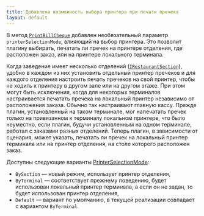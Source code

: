 ```yaml
---
title: Добавлена возможность выбора принтера при печати пречека  
layout: default
---
```

В метод [`PrintBillCheque`](http://iiko.github.io/front.api.sdk/v6/html/M_Resto_Front_Api_IOperationService_PrintBillCheque.htm) добавлен необязательный параметр `printerSelectionMode`, влияющий на выбор принтера. Это позволит плагину выбирать, печатать ли пречек на принтере отделения, где расположен заказ, или на принтере локального терминала.

Когда заведение имеет несколько отделений ([`IRestaurantSection`](http://iiko.github.io/front.api.sdk/v6/html/T_Resto_Front_Api_Data_Organization_Sections_IRestaurantSection.htm)), удобно в каждом из них установить отдельный принтер пречеков и для каждого отделения настроить печать пречеков на свой принтер, чтобы не ходить к принтеру в другом зале или на другом этаже.
При этом могут быть исключения, когда для некоторых терминалов настраивается печатать пречека на локальный принтер независимо от расположения заказа.
Обычно так настраивают главную кассу.
Прежде плагин, установленный на таком терминале, мог напечатать пречек только на привязанном к терминалу локальном принтере, что было неуместно, если плагин, будучи установленным на одном терминале, работал с заказами разных отделений.
Теперь плагин, в зависимости от сценария, может указать, печатать ли пречек на локальный принтер терминала или на принтер отделения, на столе которого расположен заказ.

Доступны следующие варианты [PrinterSelectionMode](http://iiko.github.io/front.api.sdk/v6/html/T_Resto_Front_Api_Data_Print_PrinterSelectionMode.htm):

- `BySection` — новый режим, использует принтер отделения,
- `ByTerminal` — соответствует прежнему поведению, будет использован локальный принтер терминала, а если он не задан, то будет использован принтер отделения,
- `Default` — вариант по умолчанию, в текущей реализации совпадает с вариантом `ByTerminal`.
